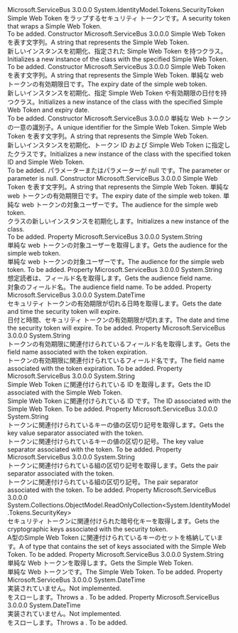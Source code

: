 <Type Name="SimpleWebSecurityToken" FullName="Microsoft.ServiceBus.SimpleWebSecurityToken">
  <TypeSignature Language="C#" Value="public class SimpleWebSecurityToken : System.IdentityModel.Tokens.SecurityToken" />
  <TypeSignature Language="ILAsm" Value=".class public auto ansi beforefieldinit SimpleWebSecurityToken extends System.IdentityModel.Tokens.SecurityToken" />
  <TypeSignature Language="DocId" Value="T:Microsoft.ServiceBus.SimpleWebSecurityToken" />
  <TypeSignature Language="VB.NET" Value="Public Class SimpleWebSecurityToken&#xA;Inherits SecurityToken" />
  <TypeSignature Language="F#" Value="type SimpleWebSecurityToken = class&#xA;    inherit SecurityToken" />
  <AssemblyInfo>
    <AssemblyName>Microsoft.ServiceBus</AssemblyName>
    <AssemblyVersion>3.0.0.0</AssemblyVersion>
  </AssemblyInfo>
  <Base>
    <BaseTypeName>System.IdentityModel.Tokens.SecurityToken</BaseTypeName>
  </Base>
  <Interfaces />
  <Docs>
    <summary><span data-ttu-id="64546-101">Simple Web Token をラップするセキュリティ トークンです。</span><span class="sxs-lookup"><span data-stu-id="64546-101">A security token that wraps a Simple Web Token.</span></span></summary>
    <remarks>To be added.</remarks>
  </Docs>
  <Members>
    <Member MemberName=".ctor">
      <MemberSignature Language="C#" Value="public SimpleWebSecurityToken (string tokenString);" />
      <MemberSignature Language="ILAsm" Value=".method public hidebysig specialname rtspecialname instance void .ctor(string tokenString) cil managed" />
      <MemberSignature Language="DocId" Value="M:Microsoft.ServiceBus.SimpleWebSecurityToken.#ctor(System.String)" />
      <MemberSignature Language="VB.NET" Value="Public Sub New (tokenString As String)" />
      <MemberSignature Language="F#" Value="new Microsoft.ServiceBus.SimpleWebSecurityToken : string -&gt; Microsoft.ServiceBus.SimpleWebSecurityToken" Usage="new Microsoft.ServiceBus.SimpleWebSecurityToken tokenString" />
      <MemberType>Constructor</MemberType>
      <AssemblyInfo>
        <AssemblyName>Microsoft.ServiceBus</AssemblyName>
        <AssemblyVersion>3.0.0.0</AssemblyVersion>
      </AssemblyInfo>
      <Parameters>
        <Parameter Name="tokenString" Type="System.String" />
      </Parameters>
      <Docs>
        <param name="tokenString"><span data-ttu-id="64546-102">Simple Web Token を表す文字列。</span><span class="sxs-lookup"><span data-stu-id="64546-102">A string that represents the Simple Web Token.</span></span></param>
        <summary><span data-ttu-id="64546-103">新しいインスタンスを初期化、<see cref="T:Microsoft.ServiceBus.SimpleWebSecurityToken" />指定された Simple Web Token を持つクラス。</span><span class="sxs-lookup"><span data-stu-id="64546-103">Initializes a new instance of the <see cref="T:Microsoft.ServiceBus.SimpleWebSecurityToken" /> class with the specified Simple Web Token.</span></span></summary>
        <remarks>To be added.</remarks>
      </Docs>
    </Member>
    <Member MemberName=".ctor">
      <MemberSignature Language="C#" Value="public SimpleWebSecurityToken (string tokenString, DateTime expiry);" />
      <MemberSignature Language="ILAsm" Value=".method public hidebysig specialname rtspecialname instance void .ctor(string tokenString, valuetype System.DateTime expiry) cil managed" />
      <MemberSignature Language="DocId" Value="M:Microsoft.ServiceBus.SimpleWebSecurityToken.#ctor(System.String,System.DateTime)" />
      <MemberSignature Language="VB.NET" Value="Public Sub New (tokenString As String, expiry As DateTime)" />
      <MemberSignature Language="F#" Value="new Microsoft.ServiceBus.SimpleWebSecurityToken : string * DateTime -&gt; Microsoft.ServiceBus.SimpleWebSecurityToken" Usage="new Microsoft.ServiceBus.SimpleWebSecurityToken (tokenString, expiry)" />
      <MemberType>Constructor</MemberType>
      <AssemblyInfo>
        <AssemblyName>Microsoft.ServiceBus</AssemblyName>
        <AssemblyVersion>3.0.0.0</AssemblyVersion>
      </AssemblyInfo>
      <Parameters>
        <Parameter Name="tokenString" Type="System.String" />
        <Parameter Name="expiry" Type="System.DateTime" />
      </Parameters>
      <Docs>
        <param name="tokenString"><span data-ttu-id="64546-104">Simple Web Token を表す文字列。</span><span class="sxs-lookup"><span data-stu-id="64546-104">A string that represents the Simple Web Token.</span></span></param>
        <param name="expiry"><span data-ttu-id="64546-105">単純な web トークンの有効期限日です。</span><span class="sxs-lookup"><span data-stu-id="64546-105">The expiry date of the simple web token.</span></span></param>
        <summary><span data-ttu-id="64546-106">新しいインスタンスを初期化、<see cref="T:Microsoft.ServiceBus.SimpleWebSecurityToken" />指定 Simple Web Token や有効期限の日付を持つクラス。</span><span class="sxs-lookup"><span data-stu-id="64546-106">Initializes a new instance of the <see cref="T:Microsoft.ServiceBus.SimpleWebSecurityToken" /> class with the specified Simple Web Token and expiry date.</span></span></summary>
        <remarks>To be added.</remarks>
      </Docs>
    </Member>
    <Member MemberName=".ctor">
      <MemberSignature Language="C#" Value="public SimpleWebSecurityToken (string id, string tokenString);" />
      <MemberSignature Language="ILAsm" Value=".method public hidebysig specialname rtspecialname instance void .ctor(string id, string tokenString) cil managed" />
      <MemberSignature Language="DocId" Value="M:Microsoft.ServiceBus.SimpleWebSecurityToken.#ctor(System.String,System.String)" />
      <MemberSignature Language="VB.NET" Value="Public Sub New (id As String, tokenString As String)" />
      <MemberSignature Language="F#" Value="new Microsoft.ServiceBus.SimpleWebSecurityToken : string * string -&gt; Microsoft.ServiceBus.SimpleWebSecurityToken" Usage="new Microsoft.ServiceBus.SimpleWebSecurityToken (id, tokenString)" />
      <MemberType>Constructor</MemberType>
      <AssemblyInfo>
        <AssemblyName>Microsoft.ServiceBus</AssemblyName>
        <AssemblyVersion>3.0.0.0</AssemblyVersion>
      </AssemblyInfo>
      <Parameters>
        <Parameter Name="id" Type="System.String" />
        <Parameter Name="tokenString" Type="System.String" />
      </Parameters>
      <Docs>
        <param name="id"><span data-ttu-id="64546-107">単純な Web トークンの一意の識別子。</span><span class="sxs-lookup"><span data-stu-id="64546-107">A unique identifier for the Simple Web Token.</span></span></param>
        <param name="tokenString"><span data-ttu-id="64546-108">Simple Web Token を表す文字列。</span><span class="sxs-lookup"><span data-stu-id="64546-108">A string that represents the Simple Web Token.</span></span></param>
        <summary><span data-ttu-id="64546-109">新しいインスタンスを初期化、<see cref="T:Microsoft.ServiceBus.SimpleWebSecurityToken" />トークン ID および Simple Web Token に指定したクラスです。</span><span class="sxs-lookup"><span data-stu-id="64546-109">Initializes a new instance of the <see cref="T:Microsoft.ServiceBus.SimpleWebSecurityToken" /> class with the specified token ID and Simple Web Token.</span></span></summary>
        <remarks>To be added.</remarks>
        <exception cref="T:System.NullReferenceException"><span data-ttu-id="64546-110"><paramref name="id" />パラメーターまたは<paramref name="tokenString" />パラメーターが null です。</span><span class="sxs-lookup"><span data-stu-id="64546-110">The <paramref name="id" /> parameter or <paramref name="tokenString" /> parameter is null.</span></span></exception>
      </Docs>
    </Member>
    <Member MemberName=".ctor">
      <MemberSignature Language="C#" Value="public SimpleWebSecurityToken (string tokenString, DateTime expiry, string audience);" />
      <MemberSignature Language="ILAsm" Value=".method public hidebysig specialname rtspecialname instance void .ctor(string tokenString, valuetype System.DateTime expiry, string audience) cil managed" />
      <MemberSignature Language="DocId" Value="M:Microsoft.ServiceBus.SimpleWebSecurityToken.#ctor(System.String,System.DateTime,System.String)" />
      <MemberSignature Language="VB.NET" Value="Public Sub New (tokenString As String, expiry As DateTime, audience As String)" />
      <MemberSignature Language="F#" Value="new Microsoft.ServiceBus.SimpleWebSecurityToken : string * DateTime * string -&gt; Microsoft.ServiceBus.SimpleWebSecurityToken" Usage="new Microsoft.ServiceBus.SimpleWebSecurityToken (tokenString, expiry, audience)" />
      <MemberType>Constructor</MemberType>
      <AssemblyInfo>
        <AssemblyName>Microsoft.ServiceBus</AssemblyName>
        <AssemblyVersion>3.0.0.0</AssemblyVersion>
      </AssemblyInfo>
      <Parameters>
        <Parameter Name="tokenString" Type="System.String" />
        <Parameter Name="expiry" Type="System.DateTime" />
        <Parameter Name="audience" Type="System.String" />
      </Parameters>
      <Docs>
        <param name="tokenString"><span data-ttu-id="64546-111">Simple Web Token を表す文字列。</span><span class="sxs-lookup"><span data-stu-id="64546-111">A string that represents the Simple Web Token.</span></span></param>
        <param name="expiry"><span data-ttu-id="64546-112">単純な web トークンの有効期限日です。</span><span class="sxs-lookup"><span data-stu-id="64546-112">The expiry date of the simple web token.</span></span></param>
        <param name="audience"><span data-ttu-id="64546-113">単純な web トークンの対象ユーザーです。</span><span class="sxs-lookup"><span data-stu-id="64546-113">The audience for the simple web token.</span></span></param>
        <summary><span data-ttu-id="64546-114"><see cref="T:Microsoft.ServiceBus.SimpleWebSecurityToken" /> クラスの新しいインスタンスを初期化します。</span><span class="sxs-lookup"><span data-stu-id="64546-114">Initializes a new instance of the <see cref="T:Microsoft.ServiceBus.SimpleWebSecurityToken" /> class.</span></span></summary>
        <remarks>To be added.</remarks>
      </Docs>
    </Member>
    <Member MemberName="Audience">
      <MemberSignature Language="C#" Value="public string Audience { get; }" />
      <MemberSignature Language="ILAsm" Value=".property instance string Audience" />
      <MemberSignature Language="DocId" Value="P:Microsoft.ServiceBus.SimpleWebSecurityToken.Audience" />
      <MemberSignature Language="VB.NET" Value="Public ReadOnly Property Audience As String" />
      <MemberSignature Language="F#" Value="member this.Audience : string" Usage="Microsoft.ServiceBus.SimpleWebSecurityToken.Audience" />
      <MemberType>Property</MemberType>
      <AssemblyInfo>
        <AssemblyName>Microsoft.ServiceBus</AssemblyName>
        <AssemblyVersion>3.0.0.0</AssemblyVersion>
      </AssemblyInfo>
      <ReturnValue>
        <ReturnType>System.String</ReturnType>
      </ReturnValue>
      <Docs>
        <summary><span data-ttu-id="64546-115">単純な web トークンの対象ユーザーを取得します。</span><span class="sxs-lookup"><span data-stu-id="64546-115">Gets the audience for the simple web token.</span></span></summary>
        <value><span data-ttu-id="64546-116">単純な web トークンの対象ユーザーです。</span><span class="sxs-lookup"><span data-stu-id="64546-116">The audience for the simple web token.</span></span></value>
        <remarks>To be added.</remarks>
      </Docs>
    </Member>
    <Member MemberName="AudienceFieldName">
      <MemberSignature Language="C#" Value="protected virtual string AudienceFieldName { get; }" />
      <MemberSignature Language="ILAsm" Value=".property instance string AudienceFieldName" />
      <MemberSignature Language="DocId" Value="P:Microsoft.ServiceBus.SimpleWebSecurityToken.AudienceFieldName" />
      <MemberSignature Language="VB.NET" Value="Protected Overridable ReadOnly Property AudienceFieldName As String" />
      <MemberSignature Language="F#" Value="member this.AudienceFieldName : string" Usage="Microsoft.ServiceBus.SimpleWebSecurityToken.AudienceFieldName" />
      <MemberType>Property</MemberType>
      <AssemblyInfo>
        <AssemblyName>Microsoft.ServiceBus</AssemblyName>
        <AssemblyVersion>3.0.0.0</AssemblyVersion>
      </AssemblyInfo>
      <ReturnValue>
        <ReturnType>System.String</ReturnType>
      </ReturnValue>
      <Docs>
        <summary><span data-ttu-id="64546-117">想定読者は、フィールド名を取得します。</span><span class="sxs-lookup"><span data-stu-id="64546-117">Gets the audience field name.</span></span></summary>
        <value><span data-ttu-id="64546-118">対象のフィールド名。</span><span class="sxs-lookup"><span data-stu-id="64546-118">The audience field name.</span></span></value>
        <remarks>To be added.</remarks>
      </Docs>
    </Member>
    <Member MemberName="ExpiresOn">
      <MemberSignature Language="C#" Value="public DateTime ExpiresOn { get; }" />
      <MemberSignature Language="ILAsm" Value=".property instance valuetype System.DateTime ExpiresOn" />
      <MemberSignature Language="DocId" Value="P:Microsoft.ServiceBus.SimpleWebSecurityToken.ExpiresOn" />
      <MemberSignature Language="VB.NET" Value="Public ReadOnly Property ExpiresOn As DateTime" />
      <MemberSignature Language="F#" Value="member this.ExpiresOn : DateTime" Usage="Microsoft.ServiceBus.SimpleWebSecurityToken.ExpiresOn" />
      <MemberType>Property</MemberType>
      <AssemblyInfo>
        <AssemblyName>Microsoft.ServiceBus</AssemblyName>
        <AssemblyVersion>3.0.0.0</AssemblyVersion>
      </AssemblyInfo>
      <ReturnValue>
        <ReturnType>System.DateTime</ReturnType>
      </ReturnValue>
      <Docs>
        <summary><span data-ttu-id="64546-119">セキュリティ トークンの有効期限が切れる日時を取得します。</span><span class="sxs-lookup"><span data-stu-id="64546-119">Gets the date and time the security token will expire.</span></span></summary>
        <value><span data-ttu-id="64546-120">日付と時間、セキュリティ トークンの有効期限が切れます。</span><span class="sxs-lookup"><span data-stu-id="64546-120">The date and time the security token will expire.</span></span></value>
        <remarks>To be added.</remarks>
      </Docs>
    </Member>
    <Member MemberName="ExpiresOnFieldName">
      <MemberSignature Language="C#" Value="protected virtual string ExpiresOnFieldName { get; }" />
      <MemberSignature Language="ILAsm" Value=".property instance string ExpiresOnFieldName" />
      <MemberSignature Language="DocId" Value="P:Microsoft.ServiceBus.SimpleWebSecurityToken.ExpiresOnFieldName" />
      <MemberSignature Language="VB.NET" Value="Protected Overridable ReadOnly Property ExpiresOnFieldName As String" />
      <MemberSignature Language="F#" Value="member this.ExpiresOnFieldName : string" Usage="Microsoft.ServiceBus.SimpleWebSecurityToken.ExpiresOnFieldName" />
      <MemberType>Property</MemberType>
      <AssemblyInfo>
        <AssemblyName>Microsoft.ServiceBus</AssemblyName>
        <AssemblyVersion>3.0.0.0</AssemblyVersion>
      </AssemblyInfo>
      <ReturnValue>
        <ReturnType>System.String</ReturnType>
      </ReturnValue>
      <Docs>
        <summary><span data-ttu-id="64546-121">トークンの有効期限に関連付けられているフィールド名を取得します。</span><span class="sxs-lookup"><span data-stu-id="64546-121">Gets the field name associated with the token expiration.</span></span></summary>
        <value><span data-ttu-id="64546-122">トークンの有効期限に関連付けられているフィールド名です。</span><span class="sxs-lookup"><span data-stu-id="64546-122">The field name associated with the token expiration.</span></span></value>
        <remarks>To be added.</remarks>
      </Docs>
    </Member>
    <Member MemberName="Id">
      <MemberSignature Language="C#" Value="public override string Id { get; }" />
      <MemberSignature Language="ILAsm" Value=".property instance string Id" />
      <MemberSignature Language="DocId" Value="P:Microsoft.ServiceBus.SimpleWebSecurityToken.Id" />
      <MemberSignature Language="VB.NET" Value="Public Overrides ReadOnly Property Id As String" />
      <MemberSignature Language="F#" Value="member this.Id : string" Usage="Microsoft.ServiceBus.SimpleWebSecurityToken.Id" />
      <MemberType>Property</MemberType>
      <AssemblyInfo>
        <AssemblyName>Microsoft.ServiceBus</AssemblyName>
        <AssemblyVersion>3.0.0.0</AssemblyVersion>
      </AssemblyInfo>
      <ReturnValue>
        <ReturnType>System.String</ReturnType>
      </ReturnValue>
      <Docs>
        <summary><span data-ttu-id="64546-123">Simple Web Token に関連付けられている ID を取得します。</span><span class="sxs-lookup"><span data-stu-id="64546-123">Gets the ID associated with the Simple Web Token.</span></span></summary>
        <value><span data-ttu-id="64546-124">Simple Web Token に関連付けられている ID です。</span><span class="sxs-lookup"><span data-stu-id="64546-124">The ID associated with the Simple Web Token.</span></span></value>
        <remarks>To be added.</remarks>
      </Docs>
    </Member>
    <Member MemberName="KeyValueSeparator">
      <MemberSignature Language="C#" Value="protected virtual string KeyValueSeparator { get; }" />
      <MemberSignature Language="ILAsm" Value=".property instance string KeyValueSeparator" />
      <MemberSignature Language="DocId" Value="P:Microsoft.ServiceBus.SimpleWebSecurityToken.KeyValueSeparator" />
      <MemberSignature Language="VB.NET" Value="Protected Overridable ReadOnly Property KeyValueSeparator As String" />
      <MemberSignature Language="F#" Value="member this.KeyValueSeparator : string" Usage="Microsoft.ServiceBus.SimpleWebSecurityToken.KeyValueSeparator" />
      <MemberType>Property</MemberType>
      <AssemblyInfo>
        <AssemblyName>Microsoft.ServiceBus</AssemblyName>
        <AssemblyVersion>3.0.0.0</AssemblyVersion>
      </AssemblyInfo>
      <ReturnValue>
        <ReturnType>System.String</ReturnType>
      </ReturnValue>
      <Docs>
        <summary><span data-ttu-id="64546-125">トークンに関連付けられているキーの値の区切り記号を取得します。</span><span class="sxs-lookup"><span data-stu-id="64546-125">Gets the key value separator associated with the token.</span></span></summary>
        <value><span data-ttu-id="64546-126">トークンに関連付けられているキーの値の区切り記号。</span><span class="sxs-lookup"><span data-stu-id="64546-126">The key value separator associated with the token.</span></span></value>
        <remarks>To be added.</remarks>
      </Docs>
    </Member>
    <Member MemberName="PairSeparator">
      <MemberSignature Language="C#" Value="protected virtual string PairSeparator { get; }" />
      <MemberSignature Language="ILAsm" Value=".property instance string PairSeparator" />
      <MemberSignature Language="DocId" Value="P:Microsoft.ServiceBus.SimpleWebSecurityToken.PairSeparator" />
      <MemberSignature Language="VB.NET" Value="Protected Overridable ReadOnly Property PairSeparator As String" />
      <MemberSignature Language="F#" Value="member this.PairSeparator : string" Usage="Microsoft.ServiceBus.SimpleWebSecurityToken.PairSeparator" />
      <MemberType>Property</MemberType>
      <AssemblyInfo>
        <AssemblyName>Microsoft.ServiceBus</AssemblyName>
        <AssemblyVersion>3.0.0.0</AssemblyVersion>
      </AssemblyInfo>
      <ReturnValue>
        <ReturnType>System.String</ReturnType>
      </ReturnValue>
      <Docs>
        <summary><span data-ttu-id="64546-127">トークンに関連付けられている組の区切り記号を取得します。</span><span class="sxs-lookup"><span data-stu-id="64546-127">Gets the pair separator associated with the token.</span></span></summary>
        <value><span data-ttu-id="64546-128">トークンに関連付けられている組の区切り記号。</span><span class="sxs-lookup"><span data-stu-id="64546-128">The pair separator associated with the token.</span></span></value>
        <remarks>To be added.</remarks>
      </Docs>
    </Member>
    <Member MemberName="SecurityKeys">
      <MemberSignature Language="C#" Value="public override System.Collections.ObjectModel.ReadOnlyCollection&lt;System.IdentityModel.Tokens.SecurityKey&gt; SecurityKeys { get; }" />
      <MemberSignature Language="ILAsm" Value=".property instance class System.Collections.ObjectModel.ReadOnlyCollection`1&lt;class System.IdentityModel.Tokens.SecurityKey&gt; SecurityKeys" />
      <MemberSignature Language="DocId" Value="P:Microsoft.ServiceBus.SimpleWebSecurityToken.SecurityKeys" />
      <MemberSignature Language="VB.NET" Value="Public Overrides ReadOnly Property SecurityKeys As ReadOnlyCollection(Of SecurityKey)" />
      <MemberSignature Language="F#" Value="member this.SecurityKeys : System.Collections.ObjectModel.ReadOnlyCollection&lt;System.IdentityModel.Tokens.SecurityKey&gt;" Usage="Microsoft.ServiceBus.SimpleWebSecurityToken.SecurityKeys" />
      <MemberType>Property</MemberType>
      <AssemblyInfo>
        <AssemblyName>Microsoft.ServiceBus</AssemblyName>
        <AssemblyVersion>3.0.0.0</AssemblyVersion>
      </AssemblyInfo>
      <ReturnValue>
        <ReturnType>System.Collections.ObjectModel.ReadOnlyCollection&lt;System.IdentityModel.Tokens.SecurityKey&gt;</ReturnType>
      </ReturnValue>
      <Docs>
        <summary><span data-ttu-id="64546-129">セキュリティ トークンに関連付けられた暗号化キーを取得します。</span><span class="sxs-lookup"><span data-stu-id="64546-129">Gets the cryptographic keys associated with the security token.</span></span></summary>
        <value><span data-ttu-id="64546-130">A<see cref="T:System.Collections.ObjectModel.ReadOnlyCollection`1" />型の<see cref="T:System.IdentityModel.Tokens.SecurityKey" />Simple Web Token に関連付けられているキーのセットを格納しています。</span><span class="sxs-lookup"><span data-stu-id="64546-130">A <see cref="T:System.Collections.ObjectModel.ReadOnlyCollection`1" /> of type <see cref="T:System.IdentityModel.Tokens.SecurityKey" /> that contains the set of keys associated with the Simple Web Token.</span></span></value>
        <remarks>To be added.</remarks>
      </Docs>
    </Member>
    <Member MemberName="Token">
      <MemberSignature Language="C#" Value="public string Token { get; }" />
      <MemberSignature Language="ILAsm" Value=".property instance string Token" />
      <MemberSignature Language="DocId" Value="P:Microsoft.ServiceBus.SimpleWebSecurityToken.Token" />
      <MemberSignature Language="VB.NET" Value="Public ReadOnly Property Token As String" />
      <MemberSignature Language="F#" Value="member this.Token : string" Usage="Microsoft.ServiceBus.SimpleWebSecurityToken.Token" />
      <MemberType>Property</MemberType>
      <AssemblyInfo>
        <AssemblyName>Microsoft.ServiceBus</AssemblyName>
        <AssemblyVersion>3.0.0.0</AssemblyVersion>
      </AssemblyInfo>
      <ReturnValue>
        <ReturnType>System.String</ReturnType>
      </ReturnValue>
      <Docs>
        <summary><span data-ttu-id="64546-131">単純な Web トークンを取得します。</span><span class="sxs-lookup"><span data-stu-id="64546-131">Gets the Simple Web Token.</span></span></summary>
        <value><span data-ttu-id="64546-132">単純な Web トークンです。</span><span class="sxs-lookup"><span data-stu-id="64546-132">The Simple Web Token.</span></span></value>
        <remarks>To be added.</remarks>
      </Docs>
    </Member>
    <Member MemberName="ValidFrom">
      <MemberSignature Language="C#" Value="public override DateTime ValidFrom { get; }" />
      <MemberSignature Language="ILAsm" Value=".property instance valuetype System.DateTime ValidFrom" />
      <MemberSignature Language="DocId" Value="P:Microsoft.ServiceBus.SimpleWebSecurityToken.ValidFrom" />
      <MemberSignature Language="VB.NET" Value="Public Overrides ReadOnly Property ValidFrom As DateTime" />
      <MemberSignature Language="F#" Value="member this.ValidFrom : DateTime" Usage="Microsoft.ServiceBus.SimpleWebSecurityToken.ValidFrom" />
      <MemberType>Property</MemberType>
      <AssemblyInfo>
        <AssemblyName>Microsoft.ServiceBus</AssemblyName>
        <AssemblyVersion>3.0.0.0</AssemblyVersion>
      </AssemblyInfo>
      <ReturnValue>
        <ReturnType>System.DateTime</ReturnType>
      </ReturnValue>
      <Docs>
        <summary><span data-ttu-id="64546-133">実装されていません。</span><span class="sxs-lookup"><span data-stu-id="64546-133">Not implemented.</span></span> </summary>
        <value><span data-ttu-id="64546-134"><see cref="T:System.NotImplementedException" /> をスローします。</span><span class="sxs-lookup"><span data-stu-id="64546-134">Throws a <see cref="T:System.NotImplementedException" />.</span></span></value>
        <remarks>To be added.</remarks>
      </Docs>
    </Member>
    <Member MemberName="ValidTo">
      <MemberSignature Language="C#" Value="public override DateTime ValidTo { get; }" />
      <MemberSignature Language="ILAsm" Value=".property instance valuetype System.DateTime ValidTo" />
      <MemberSignature Language="DocId" Value="P:Microsoft.ServiceBus.SimpleWebSecurityToken.ValidTo" />
      <MemberSignature Language="VB.NET" Value="Public Overrides ReadOnly Property ValidTo As DateTime" />
      <MemberSignature Language="F#" Value="member this.ValidTo : DateTime" Usage="Microsoft.ServiceBus.SimpleWebSecurityToken.ValidTo" />
      <MemberType>Property</MemberType>
      <AssemblyInfo>
        <AssemblyName>Microsoft.ServiceBus</AssemblyName>
        <AssemblyVersion>3.0.0.0</AssemblyVersion>
      </AssemblyInfo>
      <ReturnValue>
        <ReturnType>System.DateTime</ReturnType>
      </ReturnValue>
      <Docs>
        <summary><span data-ttu-id="64546-135">実装されていません。</span><span class="sxs-lookup"><span data-stu-id="64546-135">Not implemented.</span></span></summary>
        <value><span data-ttu-id="64546-136"><see cref="T:System.NotImplementedException" /> をスローします。</span><span class="sxs-lookup"><span data-stu-id="64546-136">Throws a <see cref="T:System.NotImplementedException" />.</span></span></value>
        <remarks>To be added.</remarks>
      </Docs>
    </Member>
  </Members>
</Type>